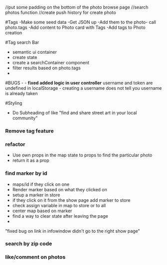 //put some padding on the bottom of the photo browse page
//search photos function
//create push history for create photo

#Tags
  -Make some seed data
  -Get JSON up
  -Add them to the photo- call photo.tags
  -Add content to Photo card with Tags
  -Add tags to Photo creation

#Tag search Bar
  - semantic ui container
  - create state
  - create a searchContainer component
  - filter results based on photo.tags
  -



#BUGS -
      - **fixed added logic in user controller** username and token are    undefined in localStorage
      - creating a username does not tell you username is already taken


#Styling
  - Do Subheading of like "find and share street art in your local community"


### Remove tag feature


### refactor
  - Use own props in the map state to props to find the particular photo
  - return it as a prop

### find marker by id
  - maps/id if they click on one
  - Render marker based on what they clicked on
  - setup a marker in store
  - if they click on it from the show page add marker to store
  - check assign variable in map to store or to all
  - center map based on marker
  - find a way to clear state after leaving the page
  -

  "fixed bug on link in infowindow didn't go to the right show page"

### search by zip code
### like/comment on photos
